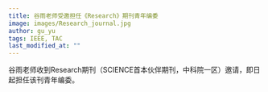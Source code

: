 ```yaml
---
title: 谷雨老师受邀担任《Research》期刊青年编委
image: images/Research_journal.jpg
author: gu_yu
tags: IEEE, TAC
last_modified_at: ""
---
```

<!-- excerpt start -->
谷雨老师收到Research期刊（SCIENCE首本伙伴期刊，中科院一区）邀请，即日起担任该刊青年编委。<br>
<!-- excerpt end -->
